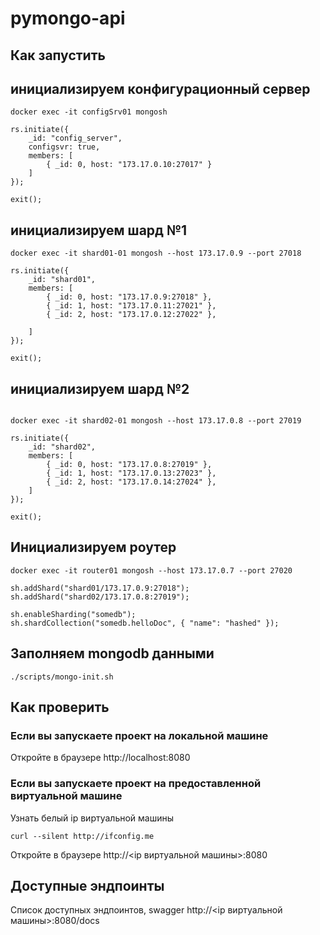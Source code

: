 # pymongo-api

## Как запустить

## инициализируем конфигурационный сервер

```shell
docker exec -it configSrv01 mongosh

rs.initiate({
    _id: "config_server",
    configsvr: true,
    members: [
        { _id: 0, host: "173.17.0.10:27017" }
    ]
});

exit();

```

## инициализируем шард №1

```shell
docker exec -it shard01-01 mongosh --host 173.17.0.9 --port 27018

rs.initiate({
    _id: "shard01",
    members: [
        { _id: 0, host: "173.17.0.9:27018" },
        { _id: 1, host: "173.17.0.11:27021" },
        { _id: 2, host: "173.17.0.12:27022" },

    ]
});

exit();

```
## инициализируем шард №2

```shell

docker exec -it shard02-01 mongosh --host 173.17.0.8 --port 27019

rs.initiate({
    _id: "shard02",
    members: [
        { _id: 0, host: "173.17.0.8:27019" },
        { _id: 1, host: "173.17.0.13:27023" },
        { _id: 2, host: "173.17.0.14:27024" },
    ]
});

exit();

```

## Инициализируем роутер

```shell
docker exec -it router01 mongosh --host 173.17.0.7 --port 27020 

sh.addShard("shard01/173.17.0.9:27018");
sh.addShard("shard02/173.17.0.8:27019");

sh.enableSharding("somedb");
sh.shardCollection("somedb.helloDoc", { "name": "hashed" });

```
## Заполняем mongodb данными

```shell
./scripts/mongo-init.sh
```

## Как проверить

### Если вы запускаете проект на локальной машине

Откройте в браузере http://localhost:8080

### Если вы запускаете проект на предоставленной виртуальной машине

Узнать белый ip виртуальной машины

```shell
curl --silent http://ifconfig.me
```

Откройте в браузере http://<ip виртуальной машины>:8080

## Доступные эндпоинты

Список доступных эндпоинтов, swagger http://<ip виртуальной машины>:8080/docs